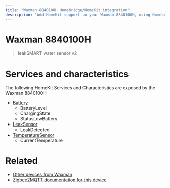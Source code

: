 ```yaml
---
title: "Waxman 8840100H Homebridge/HomeKit integration"
description: "Add HomeKit support to your Waxman 8840100H, using Homebridge, Zigbee2MQTT and homebridge-z2m."
---
```

<!---
This file has been GENERATED using src/docgen/docgen.ts
DO NOT EDIT THIS FILE MANUALLY!
-->
# Waxman 8840100H
> leakSMART water sensor v2


# Services and characteristics
The following HomeKit Services and Characteristics are exposed by
the Waxman 8840100H

* [Battery](../../battery.md)
  * BatteryLevel
  * ChargingState
  * StatusLowBattery
* [LeakSensor](../../sensors.md)
  * LeakDetected
* [TemperatureSensor](../../sensors.md)
  * CurrentTemperature


# Related
* [Other devices from Waxman](../index.md#waxman)
* [Zigbee2MQTT documentation for this device](https://www.zigbee2mqtt.io/devices/8840100H.html)